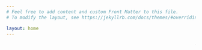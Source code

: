 ```yaml
---
# Feel free to add content and custom Front Matter to this file.
# To modify the layout, see https://jekyllrb.com/docs/themes/#overriding-theme-defaults

layout: home
---
```

<html>

<head>

<link rel="stylesheet" href="/assets/main.css"><link type="application/atom+xml" rel="alternate" href="/feed.xml" title="David's Blogs - CIT 480" /></head>


</head>
<marquee style="color:black;font-size: 20pt" behavior="scroll" direction="left"><i>Welcome to my blog site!</I></marquee>
</html>
